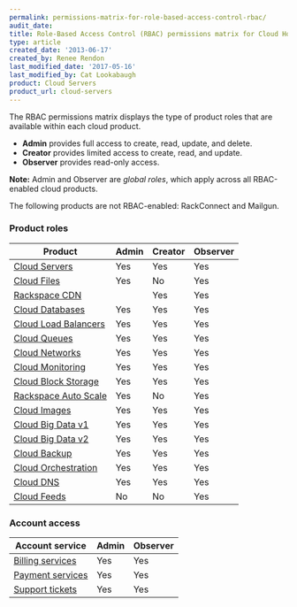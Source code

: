 ```yaml
---
permalink: permissions-matrix-for-role-based-access-control-rbac/
audit_date:
title: Role-Based Access Control (RBAC) permissions matrix for Cloud Hosting
type: article
created_date: '2013-06-17'
created_by: Renee Rendon
last_modified_date: '2017-05-16'
last_modified_by: Cat Lookabaugh
product: Cloud Servers
product_url: cloud-servers
---
```


The RBAC permissions matrix displays the type of product roles that are available within each cloud product.

- **Admin** provides full access to create, read, update, and delete.
- **Creator** provides limited access to create, read, and update.
- **Observer** provides read-only access.

**Note:** Admin and Observer are *global roles*, which apply across all RBAC-enabled cloud products.

The following products are not RBAC-enabled: RackConnect and Mailgun.

### Product roles

Product | Admin | Creator | Observer
--- | --- | --- | ---
[Cloud Servers](/how-to/permissions-matrix-for-next-generation-cloud-servers) | Yes | Yes | Yes
[Cloud Files](/how-to/permissions-matrix-for-cloud-files) | Yes | No | Yes
[Rackspace CDN](/how-to/permission-matrix-for-rackspace-cdn) || Yes | Yes | Yes
[Cloud Databases](/how-to/permissions-matrix-for-cloud-databases) | Yes | Yes | Yes
[Cloud Load Balancers](/how-to/permissions-matrix-for-cloud-load-balancers) | Yes | Yes | Yes
[Cloud Queues](/how-to/permissions-matrix-for-cloud-queues) | Yes | Yes | Yes
[Cloud Networks](/how-to/permissions-matrix-for-cloud-networks) | Yes | Yes | Yes
[Cloud Monitoring](/how-to/detailed-permissions-matrix-for-rackspace-monitoring) | Yes | Yes | Yes
[Cloud Block Storage](/how-to/permissions-matrix-for-cloud-block-storage) | Yes | Yes | Yes
[Rackspace Auto Scale](/how-to/permissions-matrix-for-auto-scale) | Yes | No | Yes
[Cloud Images](/how-to/detailed-permissions-matrix-for-cloud-images) | Yes | Yes | Yes
[Cloud Big Data v1](/how-to/detailed-permissions-matrix-for-cloud-big-data) | Yes | Yes | Yes
[Cloud Big Data v2](/how-to/detailed-permissions-matrix-for-cloud-big-data-v2) | Yes | Yes | Yes
[Cloud Backup](/knowledge_center/detailed-permissions-matrix-for-cloud-backup) | Yes | Yes | Yes
[Cloud Orchestration](/how-to/permissions-matrix-for-cloud-orchestration) | Yes | Yes | Yes
[Cloud DNS](/how-to/detailed-permissions-matrix-for-dns) | Yes | Yes | Yes
[Cloud Feeds](/how-to/detailed-permissions-matrix-for-cloud-feeds) | No | No | Yes

### Account access

Account service | Admin | Observer
--------------- | --- | ---
[Billing services](/how-to/detailed-permissions-matrix-for-billing-services) | Yes | Yes
[Payment services](/how-to/detailed-permissions-matrix-for-billing-services) | Yes | Yes
[Support tickets](/how-to/detailed-permissions-matrix-for-support-tickets) | Yes | Yes
